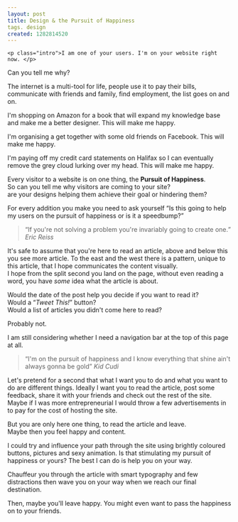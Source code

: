 ```yaml
---
layout: post
title: Design & the Pursuit of Happiness
tags. design
created: 1282814520
---
```

    <p class="intro">I am one of your users. I'm on your website right now. </p>
<p class="intro">Can you tell me why?</p>
<p>The internet is a multi-tool for life, people use it to pay their bills, communicate with friends and family, find employment, the list goes on and on.</p>
<p>I'm shopping on Amazon for a book that will expand my knowledge base and make me a better designer. This will make me happy.</p>
<p>I'm organising a get together with some old friends on Facebook. This will make me happy.</p>
<p>I'm paying off my credit card statements on Halifax so I can eventually remove the grey cloud lurking over my head. This will make me happy.</p>
<p>Every visitor to a website is on one thing, the <strong>Pursuit of Happiness</strong>.<br>
So can you tell me why visitors are coming to your site?<br>
are your designs helping them achieve their goal or hindering them?</p>
<p>For every addition you make you need to ask yourself <q>Is this going to help my users on the pursuit of happiness or is it a speedbump?</q></p>
<blockquote><p><q>If you're not solving a problem you're invariably going to create one.</q> <cite>Eric Reiss</cite></p></blockquote>
<p>It's safe to assume that you're here to read an article, above and below this you see more article. To the east and the west there is a pattern, unique to this article, that I hope communicates the content visually.<br>
I hope from the split second you land on the page, without even reading a word, you have <em>some</em> idea what the article is about.</p>
<p>Would the date of the post help you decide if you want to read it?<br>
Would a <q><em>Tweet This!</em></q> button?<br>
Would a list of articles you didn't come here to read?</p>
<p>Probably not.</p>
<p>I am still considering whether I need a navigation bar at the top of this page at all.</p>
<blockquote><p><q>I'm on the pursuit of happiness and I know everything that shine ain't always gonna be gold</q> <cite>Kid Cudi</cite></p></blockquote>
<p>Let's pretend for a second that what I want you to do and what you want to do are different things. Ideally I want you to read the article, post some feedback, share it with your friends and check out the rest of the site.<br>
Maybe if I was more entrepreneurial I would throw a few advertisements in to pay for the cost of hosting the site.</p>
<p>But you are only here one thing, to read the article and leave.<br>
Maybe then you feel happy and content.</p>
<p>I could try and influence your path through the site using brightly coloured buttons, pictures and sexy animation. Is that stimulating my pursuit of happiness or yours? The best I can do is help you on your way.</p>
<p>Chauffeur you through the article with smart typography and few distractions then wave you on your way when we reach our final destination.</p>
<p>Then, maybe you'll leave happy. You might even want to pass the happiness on to your friends.</p>
  
